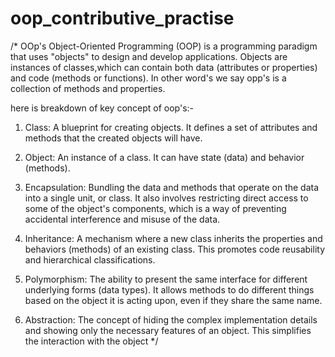 # oop_contributive_practise
/* OOp's 
Object-Oriented Programming (OOP) is a programming paradigm that uses "objects" to design and develop applications. Objects are instances of 
classes,which can contain both data (attributes or properties) and code (methods or functions). 
In other word's we say opp's is a collection of methods and properties.

here is breakdown of key concept of oop's:-

1) Class:
A blueprint for creating objects. It defines a set of attributes and methods that the created objects will have.

2) Object:
An instance of a class. It can have state (data) and behavior (methods).

3) Encapsulation:
Bundling the data and methods that operate on the data into a single unit, or class. It also involves restricting direct access
 to some of the object's components, which is a way of preventing accidental interference and misuse of the data.

4) Inheritance:
A mechanism where a new class inherits the properties and behaviors (methods) of an existing class. This promotes code reusability and 
hierarchical classifications.

5) Polymorphism:
The ability to present the same interface for different underlying forms (data types). It allows methods to do different things based on 
the object it is acting upon, even if they share the same name.

6) Abstraction:
The concept of hiding the complex implementation details and showing only the necessary features of an object. This simplifies the interaction
 with the object
*/
